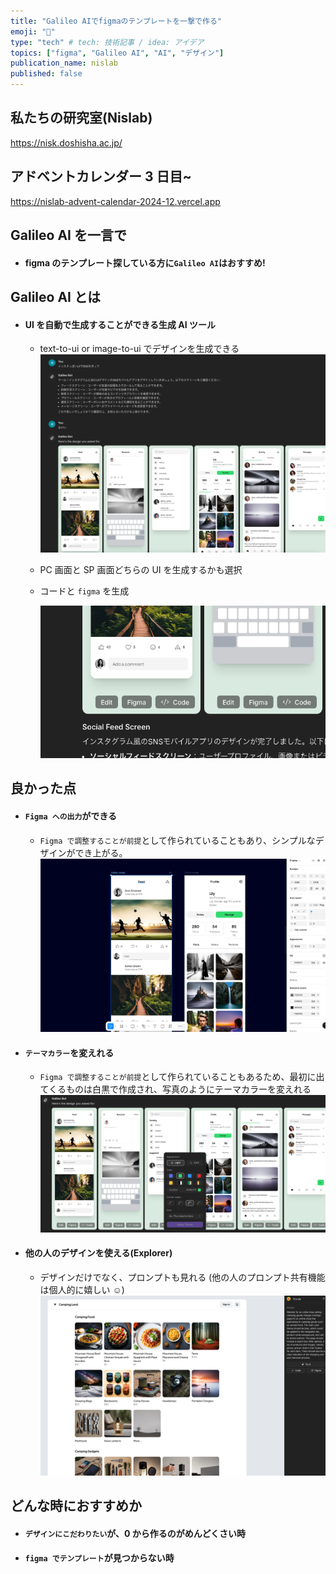 ```yaml
---
title: "Galileo AIでfigmaのテンプレートを一撃で作る"
emoji: "🔫"
type: "tech" # tech: 技術記事 / idea: アイデア
topics: ["figma", "Galileo AI", "AI", "デザイン"]
publication_name: nislab
published: false
---
```


## 私たちの研究室(Nislab)

https://nisk.doshisha.ac.jp/

## アドベントカレンダー 3 日目~

https://nislab-advent-calendar-2024-12.vercel.app

## Galileo AI を一言で

- #### figma のテンプレート探している方に`Galileo AI`はおすすめ!

## Galileo AI とは

- #### UI を自動で生成することができる生成 AI ツール

  - text-to-ui or image-to-ui でデザインを生成できる
    ![](/images/galileo/image3.png)
  - PC 画面と SP 画面どちらの UI を生成するかも選択
  - コードと `figma` を生成

    ![](/images/galileo/image4.png)

## 良かった点

- #### `Figma への出力`ができる

  - `Figma で調整することが前提`として作られていることもあり、シンプルなデザインができ上がる。
    ![](/images/galileo/image6.png)

- #### `テーマカラー`を変えれる

  - `Figma で調整することが前提`として作られていることもあるため、最初に出てくるものは白黒で作成され、写真のようにテーマカラーを変えれる
    ![](/images/galileo/image2.png)

- #### 他の人のデザインを使える(Explorer)
  - デザインだけでなく、プロンプトも見れる
    (他の人のプロンプト共有機能は個人的に嬉しい ☺️)
    ![](/images/galileo/image1.png)

## どんな時におすすめか

- #### `デザインにこだわりたい`が、0 から作るのがめんどくさい時
- #### `figma でテンプレート`が見つからない時
